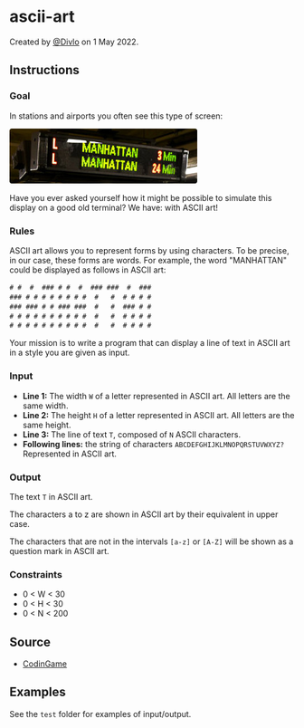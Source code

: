 # ascii-art

Created by [@Divlo](https://github.com/Divlo) on 1 May 2022.

## Instructions

### Goal

In stations and airports you often see this type of screen:

![Led Display](./led_display.jpg)

Have you ever asked yourself how it might be possible to simulate this display on a good old terminal? We have: with ASCII art!

### Rules

ASCII art allows you to represent forms by using characters. To be precise, in our case, these forms are words. For example, the word "MANHATTAN" could be displayed as follows in ASCII art:

```txt
# #  #  ### # #  #  ### ###  #  ###
### # # # # # # # #  #   #  # # # #
### ### # # ### ###  #   #  ### # #
# # # # # # # # # #  #   #  # # # #
# # # # # # # # # #  #   #  # # # #
```

​Your mission is to write a program that can display a line of text in ASCII art in a style you are given as input.

### Input

- **Line 1:** The width `W` of a letter represented in ASCII art. All letters are the same width.
- **Line 2:** The height `H` of a letter represented in ASCII art. All letters are the same height.
- **Line 3:** The line of text `T`, composed of `N` ASCII characters.
- **Following lines:** the string of characters `ABCDEFGHIJKLMNOPQRSTUVWXYZ?` Represented in ASCII art.

### Output

The text `T` in ASCII art.

The characters a to z are shown in ASCII art by their equivalent in upper case.

The characters that are not in the intervals `[a-z]` or `[A-Z]` will be shown as a question mark in ASCII art.

### Constraints

- 0 < W < 30
- 0 < H < 30
- 0 < N < 200

## Source

- [CodinGame](https://www.codingame.com/training/easy/ascii-art)

## Examples

See the `test` folder for examples of input/output.
